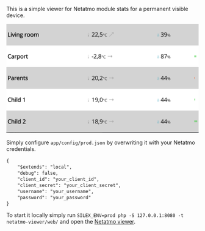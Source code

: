 This is a simple viewer for Netatmo module stats for a permanent visible device.

![Sample dashboard](web/assets/dashboard.png)

Simply configure `app/config/prod.json` by overwriting it with your Netatmo credentials.

```
{
    "$extends": "local",
    "debug": false,
    "client_id": "your_client_id",
    "client_secret": "your_client_secret",
    "username": "your_username",
    "password": "your_password"
}

```

To start it locally simply run `SILEX_ENV=prod php -S 127.0.0.1:8080 -t netatmo-viewer/web/` and open the [Netatmo viewer](http://localhost:8080).

